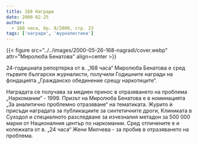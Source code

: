 ```yaml
---
title: 168 Награди
date: 2000-02-25
author:
  - 168 часа, бр. 8/2000, стр. 23
tags: ['награди', 'журналистика']
---
```


{{< figure src="../../images/2000-05-26-168-nagradi/cover.webp" attr="Миролюба Бенатова" align=center >}}

24-годишната репортерка от в. „168 часа“ Миролюба Бенатова е сред първите български журналисти, получили Годишните награди на фондацията „Гражданско обединение срещу наркотиците“.

Наградата се получава за медиен принос в отразяването на проблема „Наркомании“ - 1999. Призът на Миролюба Бенатова е в номинацията „За аналитично проблемно отразяване“ на тематиката. Журито ѝ присъди наградата за публикациите за синтетичните дроги, Клиниката в Суходол и специалното разследване за изчезналия метадон за 500 000 марки от Националния център по наркомании. Сред отличените е и колежката от в. „24 часа“ Жени Милчева - за пробив в отразяването на проблема.
